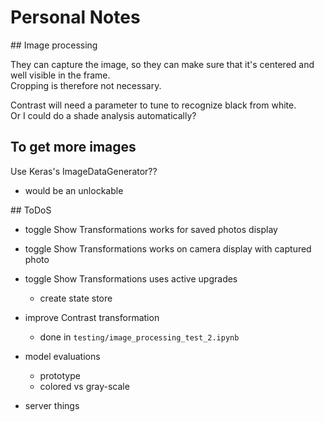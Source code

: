 # Personal Notes

## Image processing

They can capture the image, so they can make sure that it's centered and well visible in the frame.  
Cropping is therefore not necessary.

Contrast will need a parameter to tune to recognize black from white.  
Or I could do a shade analysis automatically? 

## To get more images

Use Keras's ImageDataGenerator??
- would be an unlockable

## ToDoS

- toggle Show Transformations works for saved photos display
- toggle Show Transformations works on camera display with captured photo
- toggle Show Transformations uses active upgrades
    - create state store

- improve Contrast transformation
    - done in `testing/image_processing_test_2.ipynb`

- model evaluations
    - prototype
    - colored vs gray-scale

- server things
